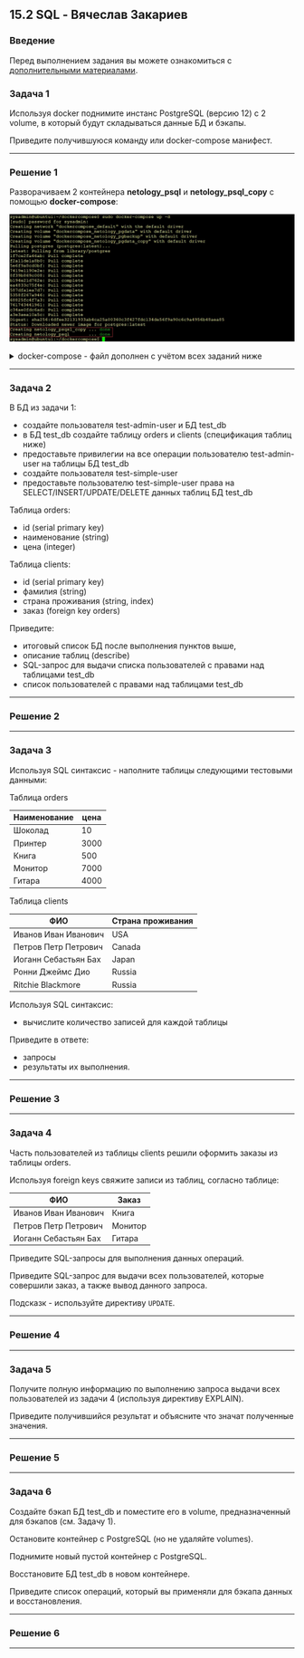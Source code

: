 ## 15.2 SQL - Вячеслав Закариев

### Введение

Перед выполнением задания вы можете ознакомиться с 
[дополнительными материалами](https://github.com/netology-code/virt-homeworks/tree/master/additional/README.md).

### Задача 1

Используя docker поднимите инстанс PostgreSQL (версию 12) c 2 volume, 
в который будут складываться данные БД и бэкапы.

Приведите получившуюся команду или docker-compose манифест.

---

### Решение 1

Разворачиваем 2 контейнера **netology_psql** и **netology_psql_copy** с помощью **docker-compose**:

![sql](https://github.com/SlavaZakariev/netology/blob/60d7acae8204775e3c61f7f795c7ff0321cddf37/db-devops/15.2_sql/resources/sql_1.1.jpg)

<details>
<summary>docker-compose - файл дополнен с учётом всех заданий ниже</summary>
 
 ```yaml
 # version: "3.8"

services:
  postgres:
    image: postgres:12
    container_name: netology_psql
    volumes:
      - netology_pgdata:/var/lib/postgresql/data
      - netology_pgbackup:/dump
      - ./sql/create.sql:/docker-entrypoint-db/create.sql
      - ./sql/insert.sql:/docker-entrypoint-db/insert.sql
      - ./sql/update.sql:/docker-entrypoint-db/update.sql
    restart: always
    environment:
      POSTGRES_DB: psqldb
      POSTGRES_USER: postgres
      POSTGRES_PASSWORD: postgres

  postgres_copy:
    image: postgres:12
    container_name: netology_psqsl_copy
    volumes:
      - netology_pgdata_copy:/var/lib/postgresql/data
      - netology_pgbackup:/dump
    restart: always
    environment:
      POSTGRES_DB: psqldb
      POSTGRES_USER: postgres
      POSTGRES_PASSWORD: postgres

volumes:
  netology_pgdata: {}
  netology_pgbackup: {}
  netology_pgdata_copy: {}
```
</details>

---

### Задача 2

В БД из задачи 1: 
- создайте пользователя test-admin-user и БД test_db
- в БД test_db создайте таблицу orders и clients (спeцификация таблиц ниже)
- предоставьте привилегии на все операции пользователю test-admin-user на таблицы БД test_db
- создайте пользователя test-simple-user  
- предоставьте пользователю test-simple-user права на SELECT/INSERT/UPDATE/DELETE данных таблиц БД test_db

Таблица orders:
- id (serial primary key)
- наименование (string)
- цена (integer)

Таблица clients:
- id (serial primary key)
- фамилия (string)
- страна проживания (string, index)
- заказ (foreign key orders)

Приведите:
- итоговый список БД после выполнения пунктов выше,
- описание таблиц (describe)
- SQL-запрос для выдачи списка пользователей с правами над таблицами test_db
- список пользователей с правами над таблицами test_db

---

### Решение 2

---

### Задача 3

Используя SQL синтаксис - наполните таблицы следующими тестовыми данными:

Таблица orders

|Наименование|цена|
|------------|----|
|Шоколад| 10 |
|Принтер| 3000 |
|Книга| 500 |
|Монитор| 7000|
|Гитара| 4000|

Таблица clients

|ФИО|Страна проживания|
|------------|----|
|Иванов Иван Иванович| USA |
|Петров Петр Петрович| Canada |
|Иоганн Себастьян Бах| Japan |
|Ронни Джеймс Дио| Russia|
|Ritchie Blackmore| Russia|

Используя SQL синтаксис:
- вычислите количество записей для каждой таблицы 

Приведите в ответе:
- запросы
- результаты их выполнения.

---

### Решение 3

---

### Задача 4

Часть пользователей из таблицы clients решили оформить заказы из таблицы orders.

Используя foreign keys свяжите записи из таблиц, согласно таблице:

|ФИО|Заказ|
|------------|----|
|Иванов Иван Иванович| Книга |
|Петров Петр Петрович| Монитор |
|Иоганн Себастьян Бах| Гитара |

Приведите SQL-запросы для выполнения данных операций.

Приведите SQL-запрос для выдачи всех пользователей, которые совершили заказ, а также вывод данного запроса.
 
Подсказк - используйте директиву `UPDATE`.

---

### Решение 4

---

### Задача 5

Получите полную информацию по выполнению запроса выдачи всех пользователей из задачи 4 
(используя директиву EXPLAIN).

Приведите получившийся результат и объясните что значат полученные значения.

---

### Решение 5

---

### Задача 6

Создайте бэкап БД test_db и поместите его в volume, предназначенный для бэкапов (см. Задачу 1).

Остановите контейнер с PostgreSQL (но не удаляйте volumes).

Поднимите новый пустой контейнер с PostgreSQL.

Восстановите БД test_db в новом контейнере.

Приведите список операций, который вы применяли для бэкапа данных и восстановления. 

---

### Решение 6

---
